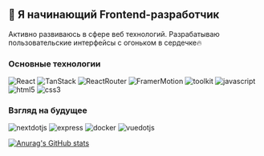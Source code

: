 ## 👋 Я начинающий Frontend-разработчик

Активно развиваюсь в сфере веб технологий. Разрабатываю пользовательские интерфейсы с огоньком в сердечке🔥

 <!--[![Top Langs](https://github-readme-stats.vercel.app/api/top-langs/?username=katlinbulycheva&hide=matlab,faust,shell&theme=transparent&hide_border=true&hide_title=true)](https://github.com/anuraghazra/github-readme-stats)-->

### Основные технологии

![React](https://img.shields.io/badge/-React-black?style=for-the-badge&logo=react&logoColor=15e0eb)
![TanStack](https://img.shields.io/badge/-TanStack-black?style=for-the-badge&logo=reactquery&logoColor=yellow)
![ReactRouter](https://img.shields.io/badge/-ReactRouter-black?style=for-the-badge&logo=ReactRouter&logoColor=red)
![FramerMotion](https://img.shields.io/badge/-framer-black?style=for-the-badge&logo=framer&logoColor=f745ee)
![toolkit](https://img.shields.io/badge/-toolkit-black?style=for-the-badge&logo=redux&logoColor=764ABC)
![javascript](https://img.shields.io/badge/-js-black?style=for-the-badge&logo=javascript&logoColor=yellow)
![html5](https://img.shields.io/badge/-html5-black?style=for-the-badge&logo=html5&logoColor=red)
![css3](https://img.shields.io/badge/-css3-black?style=for-the-badge&logo=css3&logoColor=1572B6)

### Взгляд на будущее 
![nextdotjs](https://img.shields.io/badge/-next.js-black?style=for-the-badge&logo=nextdotjs&logoColor=white)
![express](https://img.shields.io/badge/-express-black?style=for-the-badge&logo=express&logoColor=white)
![docker](https://img.shields.io/badge/-docker-black?style=for-the-badge&logo=docker&logoColor=2496ED)
![vuedotjs](https://img.shields.io/badge/-vue.js-black?style=for-the-badge&logo=vuedotjs&logoColor=4FC08D)

[![Anurag's GitHub stats](https://github-readme-stats.vercel.app/api?username=katlinbulycheva&show_icons=true&hide=stars&theme=transparent&hide_border=true&hide_title=true)](https://github.com/anuraghazra/github-readme-stats)

<!--### Контакты
- https://t.me/kaitlin_bull
- ekaterinabul21@mail.ru-->
